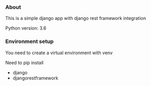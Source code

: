 ### About

This is a simple django app with django rest framework integration

Python version: 3.6

### Environment setup

You need to create a virtual environment with venv

Need to pip install

- django
- djangorestframework
